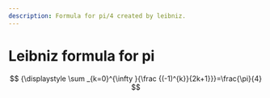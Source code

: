 ```yaml
---
description: Formula for pi/4 created by leibniz.
---
```


# Leibniz formula for pi



$$
{\displaystyle \sum _{k=0}^{\infty }{\frac {(-1)^{k}}{2k+1}}}=\frac{\pi}{4}
$$
